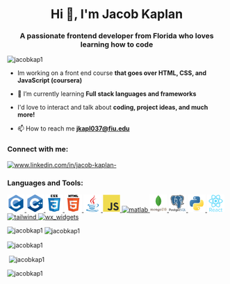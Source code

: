 <h1 align="center">Hi 👋, I'm Jacob Kaplan</h1>
<h3 align="center">A passionate frontend developer from Florida who loves learning how to code</h3>

<p align="left"> <img src="https://komarev.com/ghpvc/?username=jacobkap1&label=Profile%20views&color=0e75b6&style=flat" alt="jacobkap1" /> </p>

- Im working on a front end course **that goes over HTML, CSS, and JavaScript (coursera)**

- 🌱 I’m currently learning **Full stack languages and frameworks**

- I'd love to interact and talk about **coding, project ideas, and much more!**

- 📫 How to reach me **jkapl037@fiu.edu**

<h3 align="left">Connect with me:</h3>
<p align="left">
<a href="https://linkedin.com/in/www.linkedin.com/in/jacob-kaplan-" target="blank"><img align="center" src="https://raw.githubusercontent.com/rahuldkjain/github-profile-readme-generator/master/src/images/icons/Social/linked-in-alt.svg" alt="www.linkedin.com/in/jacob-kaplan-" height="30" width="40" /></a>
</p>

<h3 align="left">Languages and Tools:</h3>
<p align="left"> <a href="https://www.cprogramming.com/" target="_blank" rel="noreferrer"> <img src="https://raw.githubusercontent.com/devicons/devicon/master/icons/c/c-original.svg" alt="c" width="40" height="40"/> </a> <a href="https://www.w3schools.com/cpp/" target="_blank" rel="noreferrer"> <img src="https://raw.githubusercontent.com/devicons/devicon/master/icons/cplusplus/cplusplus-original.svg" alt="cplusplus" width="40" height="40"/> </a> <a href="https://www.w3schools.com/css/" target="_blank" rel="noreferrer"> <img src="https://raw.githubusercontent.com/devicons/devicon/master/icons/css3/css3-original-wordmark.svg" alt="css3" width="40" height="40"/> </a> <a href="https://www.w3.org/html/" target="_blank" rel="noreferrer"> <img src="https://raw.githubusercontent.com/devicons/devicon/master/icons/html5/html5-original-wordmark.svg" alt="html5" width="40" height="40"/> </a> <a href="https://www.java.com" target="_blank" rel="noreferrer"> <img src="https://raw.githubusercontent.com/devicons/devicon/master/icons/java/java-original.svg" alt="java" width="40" height="40"/> </a> <a href="https://developer.mozilla.org/en-US/docs/Web/JavaScript" target="_blank" rel="noreferrer"> <img src="https://raw.githubusercontent.com/devicons/devicon/master/icons/javascript/javascript-original.svg" alt="javascript" width="40" height="40"/> </a> <a href="https://www.mathworks.com/" target="_blank" rel="noreferrer"> <img src="https://upload.wikimedia.org/wikipedia/commons/2/21/Matlab_Logo.png" alt="matlab" width="40" height="40"/> </a> <a href="https://www.mongodb.com/" target="_blank" rel="noreferrer"> <img src="https://raw.githubusercontent.com/devicons/devicon/master/icons/mongodb/mongodb-original-wordmark.svg" alt="mongodb" width="40" height="40"/> </a> <a href="https://www.postgresql.org" target="_blank" rel="noreferrer"> <img src="https://raw.githubusercontent.com/devicons/devicon/master/icons/postgresql/postgresql-original-wordmark.svg" alt="postgresql" width="40" height="40"/> </a> <a href="https://www.python.org" target="_blank" rel="noreferrer"> <img src="https://raw.githubusercontent.com/devicons/devicon/master/icons/python/python-original.svg" alt="python" width="40" height="40"/> </a> <a href="https://reactjs.org/" target="_blank" rel="noreferrer"> <img src="https://raw.githubusercontent.com/devicons/devicon/master/icons/react/react-original-wordmark.svg" alt="react" width="40" height="40"/> </a> <a href="https://tailwindcss.com/" target="_blank" rel="noreferrer"> <img src="https://www.vectorlogo.zone/logos/tailwindcss/tailwindcss-icon.svg" alt="tailwind" width="40" height="40"/> </a> <a href="https://www.wxwidgets.org/" target="_blank" rel="noreferrer"> <img src="https://upload.wikimedia.org/wikipedia/commons/b/bb/WxWidgets.svg" alt="wx_widgets" width="40" height="40"/> </a> </p>

<p><img align="left" src="https://github-readme-stats.vercel.app/api/top-langs?username=jacobkap1&show_icons=true&locale=en&layout=compact" alt="jacobkap1" /></p>

<p>&nbsp;<img align="center" src="https://github-readme-stats.vercel.app/api?username=jacobkap1&show_icons=true&locale=en" alt="jacobkap1" /></p>

<p><img align="center" src="https://github-readme-streak-stats.herokuapp.com/?user=jacobkap1&" alt="jacobkap1" /></p>
<p>&nbsp;<img align="center" src="https://github-readme-stats.vercel.app/api?username=jacobkap1&show_icons=true&locale=en" alt="jacobkap1" /></p>

<p><img align="center" src="https://github-readme-streak-stats.herokuapp.com/?user=jacobkap1&" alt="jacobkap1" /></p>
